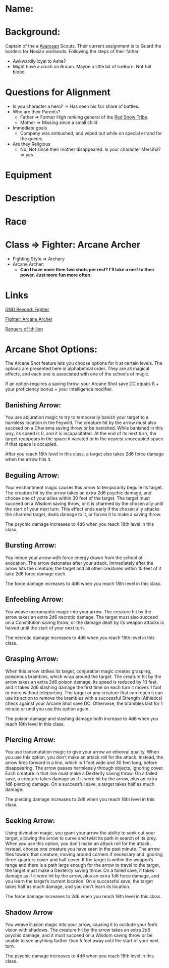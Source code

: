 # Name:

# Background:
Captain of the a [Avarosan](https://leagueoflegends.fandom.com/wiki/Avarosan) Scouts.  Their current assignment is to Guard the borders for Noxian warbands.  Following the steps of their father.
- Awkwardly loyal to Ashe?
- Might have a crush on Braum.
Maybe a little bit of IceBorn. Not full blood. 


# Questions for Alignment
- Is you character a hero? => Has seen his fair share of battles.
- Who are their Parents?
    - Father => Former High ranking general of the [Red Snow Tribe](https://leagueoflegends.fandom.com/wiki/Avarosan).
    - Mother => Missing since a small child
- Immediate goals
    - Company was ambushed, and wiped out while on special errand for the queen;
- Are they Religious
    - No, Not since their mother disappeared.
Is your character Merciful? => yes

# Equipment

# Description

# Race

# Class => Fighter: Arcane Archer
- Fighting Style => Archery
- Arcane Archer:
    - **Can I have more then two shots per rest? I'll take a nerf to their power. Just more fun more often.**


# Links
[DND Beyond: Fighter](https://www.dndbeyond.com/classes/fighter)

[Fighter: Arcane Archer](http://dnd5e.wikidot.com/fighter:arcane-archer)

[Rangers of Ithilien](https://lotr.fandom.com/wiki/Rangers_of_Ithilien)

# Arcane Shot Options:
The Arcane Shot feature lets you choose options for it at certain levels. The options are presented here in alphabetical order. They are all magical effects, and each one is associated with one of the schools of magic.

If an option requires a saving throw, your Arcane Shot save DC equals 8 + your proficiency bonus + your Intelligence modifier.

## Banishing Arrow:
You use abjuration magic to try to temporarily banish your target to a harmless location in the Feywild. The creature hit by the arrow must also succeed on a Charisma saving throw or be banished. While banished in this way, its speed is 0, and it is incapacitated. At the end of its next turn, the target reappears in the space it vacated or in the nearest unoccupied space if that space is occupied.

After you reach 18th level in this class, a target also takes 2d6 force damage when the arrow hits it.

## Beguiling Arrow:
Your enchantment magic causes this arrow to temporarily beguile its target. The creature hit by the arrow takes an extra 2d6 psychic damage, and choose one of your allies within 30 feet of the target. The target must succeed on a Wisdom saving throw, or it is charmed by the chosen ally until the start of your next turn. This effect ends early if the chosen ally attacks the charmed target, deals damage to it, or forces it to make a saving throw.

The psychic damage increases to 4d6 when you reach 18th level in this class.

## Bursting Arrow:
You imbue your arrow with force energy drawn from the school of evocation. The arrow detonates after your attack. Immediately after the arrow hits the creature, the target and all other creatures within 10 feet of it take 2d6 force damage each.

The force damage increases to 4d6 when you reach 18th level in this class.

## Enfeebling Arrow:
You weave necromantic magic into your arrow. The creature hit by the arrow takes an extra 2d6 necrotic damage. The target must also succeed on a Constitution saving throw, or the damage dealt by its weapon attacks is halved until the start of your next turn.

The necrotic damage increases to 4d6 when you reach 18th level in this class.

## Grasping Arrow: 
When this arrow strikes its target, conjuration magic creates grasping, poisonous brambles, which wrap around the target. The creature hit by the arrow takes an extra 2d6 poison damage, its speed is reduced by 10 feet, and it takes 2d6 slashing damage the first time on each turn it moves 1 foot or more without teleporting. The target or any creature that can reach it can use its action to remove the brambles with a successful Strength (Athletics) check against your Arcane Shot save DC. Otherwise, the brambles last for 1 minute or until you use this option again.

The poison damage and slashing damage both increase to 4d6 when you reach 18th level in this class.

## Piercing Arrow:
You use transmutation magic to give your arrow an ethereal quality. When you use this option, you don’t make an attack roll for the attack. Instead, the arrow fires forward in a line, which is 1 foot wide and 30 feet long, before disappearing. The arrow passes harmlessly through objects, ignoring cover. Each creature in that line must make a Dexterity saving throw. On a failed save, a creature takes damage as if it were hit by the arrow, plus an extra 1d6 piercing damage. On a successful save, a target takes half as much damage.

The piercing damage increases to 2d6 when you reach 18th level in this class.

## Seeking Arrow:
Using divination magic, you grant your arrow the ability to seek out your target, allowing the arrow to curve and twist its path in search of its prey. When you use this option, you don’t make an attack roll for the attack. Instead, choose one creature you have seen in the past minute. The arrow flies toward that creature, moving around corners if necessary and ignoring three-quarters cover and half cover. If the target is within the weapon’s range and there is a path large enough for the arrow to travel to the target, the target must make a Dexterity saving throw. On a failed save, it takes damage as if it were hit by the arrow, plus an extra 1d6 force damage, and you learn the target’s current location. On a successful save, the target takes half as much damage, and you don’t learn its location.

The force damage increases to 2d6 when you reach 18th level in this class.

## Shadow Arrow
You weave illusion magic into your arrow, causing it to occlude your foe’s vision with shadows. The creature hit by the arrow takes an extra 2d6 psychic damage, and it must succeed on a Wisdom saving throw or be unable to see anything farther than 5 feet away until the start of your next turn.

The psychic damage increases to 4d6 when you reach 18th level in this class.
